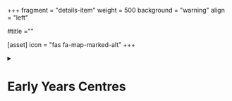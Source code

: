 +++
fragment = "details-item"
weight = 500
background = "warning"
align = "left"

#title =""

[asset]
  icon = "fas fa-map-marked-alt"
+++

<details>
    
<summary>
    
# Early Years Centres

</summary>

***

Cambridge Family Early Years Centre  
149 Ainslie Street North  
Cambridge, ON N1R 3P4  
(519) 740-8353  
www.cfeyc.ca  
  
Our Place Family Resource and Early Years Centre  
St. Francis School  
154 Gatewood Drive (Driveway is off of Blueridge Avenue)  
Entrance B  
Kitchener, ON N2M 4E4  
(519) 571-1626  
www.ourplacekw.ca  
  
YMCA Early Years Centre Main Site  
161 Roger Street  
Waterloo, ON N2J 1B1  
(519) 741-8585  
www.ykids.ca  
  
YMCA Early Years Centre Satellite Site  
719 Erbsville Road  
Waterloo, ON N2J 3Z4  
(519) 885-0552  
www.ykids.ca  
  
Langs Farm Village Association  
2958 Greenfield Road   Ayr, ON, N0B 1E0  
(519) 632-1229  
www.langs.org/early-years  
  
Wilmot Resource Community Centre  
1-175 Waterloo Street  
New Hamburg, ON N3A 1S3  
(519) 662-2731  
www.wilmotfamilyresourcecentre.ca  
  
Woolwich Community Services  
5 Memorial Avenue  
Elmira, ON N3B2P8  
(519) 669-5139  
www.woolwichcommunityservices.com  
  
Ontario Early Years Ctr  
176 Wyndham St. N. Guelph (519) 821-6638  
and  
Stone Road Mall  
435 Stone Rd. W. 2nd Floor, Guelph, ON  
www.guelphchc.ca/developmental-health/program-guide  
  
Community Resource Centre of North and Centre Wellington  
360 Belsyde Ave East, Fergus  
(519) 843-7000 / 1-866-840-3249  
Mount Forest  
(519) 509-2726 / 1-877-919-2726  
www.communityresourcecentre.org

</details>

